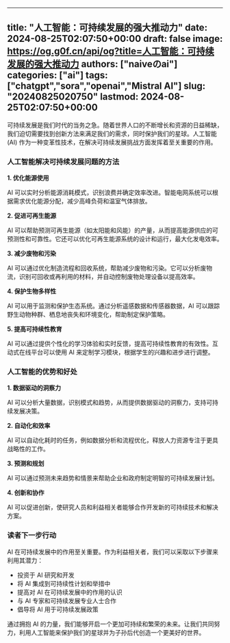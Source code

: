 
---
title: "人工智能：可持续发展的强大推动力"
date: 2024-08-25T02:07:50+00:00
draft: false
image: https://og.g0f.cn/api/og?title=人工智能：可持续发展的强大推动力
authors: ["naiveのai"]
categories: ["ai"]
tags: ["chatgpt","sora","openai","Mistral AI"]
slug: "20240825020750"
lastmod: 2024-08-25T02:07:50+00:00
---
可持续发展是我们时代的当务之急。随着世界人口的不断增长和资源的日益稀缺，我们迫切需要找到创新方法来满足我们的需求，同时保护我们的星球。人工智能 (AI) 作为一种变革性技术，在解决可持续发展挑战方面发挥着至关重要的作用。

### 人工智能解决可持续发展问题的方法

**1. 优化能源使用**

AI 可以实时分析能源消耗模式，识别浪费并确定效率改进。智能电网系统可以根据需求优化能源分配，减少高峰负荷和温室气体排放。

**2. 促进可再生能源**

AI 可以帮助预测可再生能源（如太阳能和风能）的产量，从而提高能源供应的可预测性和可靠性。它还可以优化可再生能源系统的设计和运行，最大化发电效率。

**3. 减少废物和污染**

AI 可以通过优化制造流程和回收系统，帮助减少废物和污染。它可以分析废物流，识别可回收或再利用的材料，并自动控制废物处理设备以提高效率。

**4. 保护生物多样性**

AI 可以用于监测和保护生态系统。通过分析遥感数据和传感器数据，AI 可以跟踪野生动物种群、栖息地丧失和环境变化，帮助制定保护策略。

**5. 提高可持续性教育**

AI 可以通过提供个性化的学习体验和实时反馈，提高可持续性教育的有效性。互动式在线平台可以使用 AI 来定制学习模块，根据学生的兴趣和进步进行调整。

### 人工智能的优势和好处

**1. 数据驱动的洞察力**

AI 可以分析大量数据，识别模式和趋势，从而提供数据驱动的洞察力，支持可持续发展决策。

**2. 自动化和效率**

AI 可以自动化耗时的任务，例如数据分析和流程优化，释放人力资源专注于更具战略性的工作。

**3. 预测和规划**

AI 可以通过预测未来趋势和情景来帮助企业和政府制定明智的可持续发展计划。

**4. 创新和协作**

AI 可以促进创新，使研究人员和利益相关者能够合作开发新的可持续技术和解决方案。

### 读者下一步行动

AI 在可持续发展中的作用至关重要。作为利益相关者，我们可以采取以下步骤来利用其潜力：

* 投资于 AI 研究和开发
* 将 AI 集成到可持续性计划和举措中
* 提高对 AI 在可持续发展中的作用的认识
* 与 AI 专家和可持续发展专业人士合作
* 倡导将 AI 用于可持续发展政策

通过拥抱 AI 的力量，我们能够开启一个更加可持续和繁荣的未来。让我们共同努力，利用人工智能来保护我们的星球并为子孙后代创造一个更美好的世界。